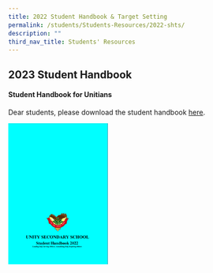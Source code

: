 ```yaml
---
title: 2022 Student Handbook & Target Setting
permalink: /students/Students-Resources/2022-shts/
description: ""
third_nav_title: Students' Resources
---
```

## 2023 Student Handbook 

#### Student Handbook for Unitians

Dear students, please download the student handbook [here](/files/StudentHandbook2023.pdf).

<p><a href="https://staging.d2i4e1lepc5foc.amplifyapp.com/files/Student%20Handbook%202022.pdf">
<img style="width:40%" src="/images/Student Handbook 2022.png">
</a></p>